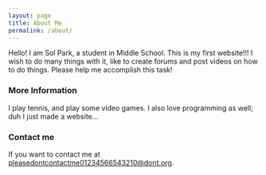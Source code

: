 ```yaml
---
layout: page
title: About Me
permalink: /about/
---
```


Hello! I am Sol Park, a student in Middle School. This is my first website!!! I wish to do many things with it, like to create forums and post videos on how to do things. Please help me accomplish this task!

### More Information

I play tennis, and play some video games. I also love programming as well; duh I just made a website... 

### Contact me

If you want to contact me at pleasedontcontactme01234566543210@dont.org.
